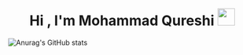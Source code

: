 <h1 align="center"><b>Hi , I'm Mohammad Qureshi </b><img src="https://media.giphy.com/media/hvRJCLFzcasrR4ia7z/giphy.gif" width="35"></h1>

![Anurag's GitHub stats](https://github-readme-stats.vercel.app/api?username=ms-q-14&count_private=true&theme=chartreuse-dark&show_icons=true)


